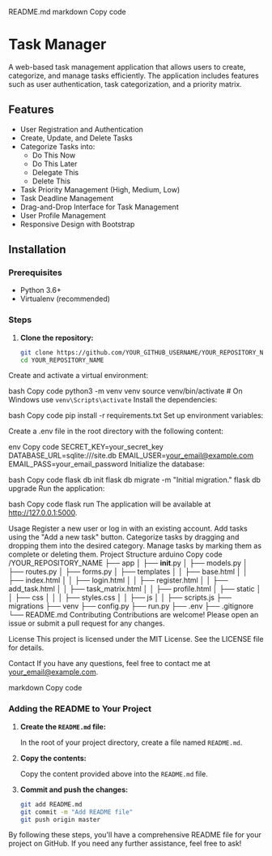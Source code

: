 README.md
markdown
Copy code
# Task Manager

A web-based task management application that allows users to create, categorize, and manage tasks efficiently. The application includes features such as user authentication, task categorization, and a priority matrix.

## Features

- User Registration and Authentication
- Create, Update, and Delete Tasks
- Categorize Tasks into:
  - Do This Now
  - Do This Later
  - Delegate This
  - Delete This
- Task Priority Management (High, Medium, Low)
- Task Deadline Management
- Drag-and-Drop Interface for Task Management
- User Profile Management
- Responsive Design with Bootstrap

## Installation

### Prerequisites

- Python 3.6+
- Virtualenv (recommended)

### Steps

1. **Clone the repository:**

   ```bash
   git clone https://github.com/YOUR_GITHUB_USERNAME/YOUR_REPOSITORY_NAME.git
   cd YOUR_REPOSITORY_NAME
Create and activate a virtual environment:

bash
Copy code
python3 -m venv venv
source venv/bin/activate  # On Windows use `venv\Scripts\activate`
Install the dependencies:

bash
Copy code
pip install -r requirements.txt
Set up environment variables:

Create a .env file in the root directory with the following content:

env
Copy code
SECRET_KEY=your_secret_key
DATABASE_URL=sqlite:///site.db
EMAIL_USER=your_email@example.com
EMAIL_PASS=your_email_password
Initialize the database:

bash
Copy code
flask db init
flask db migrate -m "Initial migration."
flask db upgrade
Run the application:

bash
Copy code
flask run
The application will be available at http://127.0.0.1:5000.

Usage
Register a new user or log in with an existing account.
Add tasks using the "Add a new task" button.
Categorize tasks by dragging and dropping them into the desired category.
Manage tasks by marking them as complete or deleting them.
Project Structure
arduino
Copy code
/YOUR_REPOSITORY_NAME
├── app
│   ├── __init__.py
│   ├── models.py
│   ├── routes.py
│   ├── forms.py
│   ├── templates
│   │   ├── base.html
│   │   ├── index.html
│   │   ├── login.html
│   │   ├── register.html
│   │   ├── add_task.html
│   │   ├── task_matrix.html
│   │   ├── profile.html
│   ├── static
│   │   ├── css
│   │   │   ├── styles.css
│   │   ├── js
│   │       ├── scripts.js
├── migrations
├── venv
├── config.py
├── run.py
├── .env
├── .gitignore
└── README.md
Contributing
Contributions are welcome! Please open an issue or submit a pull request for any changes.

License
This project is licensed under the MIT License. See the LICENSE file for details.

Contact
If you have any questions, feel free to contact me at your_email@example.com.

markdown
Copy code

### Adding the README to Your Project

1. **Create the `README.md` file:**

   In the root of your project directory, create a file named `README.md`.

2. **Copy the contents:**

   Copy the content provided above into the `README.md` file.

3. **Commit and push the changes:**

   ```bash
   git add README.md
   git commit -m "Add README file"
   git push origin master
By following these steps, you'll have a comprehensive README file for your project on GitHub. If you need any further assistance, feel free to ask!
